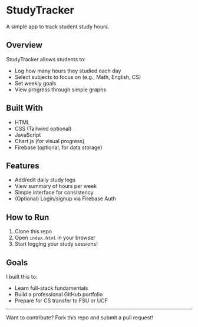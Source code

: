 # StudyTracker
 A simple app to track student study hours.
## Overview
StudyTracker allows students to:
- Log how many hours they studied each day
- Select subjects to focus on (e.g., Math, English, CS)
- Set weekly goals
- View progress through simple graphs

## Built With
- HTML
- CSS (Tailwind optional)
- JavaScript
- Chart.js (for visual progress)
- Firebase (optional, for data storage)

## Features
- Add/edit daily study logs
- View summary of hours per week
- Simple interface for consistency
- (Optional) Login/signup via Firebase Auth

## How to Run
1. Clone this repo
2. Open `index.html` in your browser
3. Start logging your study sessions!

## Goals
I built this to:
- Learn full-stack fundamentals
- Build a professional GitHub portfolio
- Prepare for CS transfer to FSU or UCF

---

Want to contribute? Fork this repo and submit a pull request!
